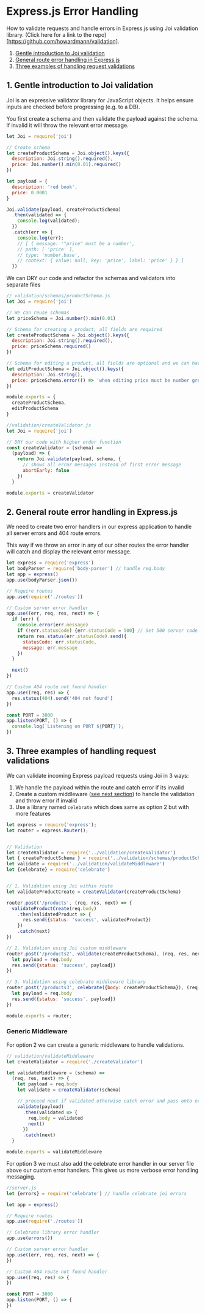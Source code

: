 # Express.js Error Handling

How to validate requests and handle errors in Express.js using Joi validation library. (Click here for a link to the repo)[https://github.com/howardmann/validation].

1. [Gentle introduction to Joi validation](#1.-Gentle-introduction-to-Joi-validation)
2. [General route error handling in Express.js](#2.-General-route-error-handling-in-Express.js)
3. [Three examples of handling request validations](#3.Three-examples-of-handling-request-validations)

## 1. Gentle introduction to Joi validation
Joi is an expressive validator library for JavaScript objects. It helps ensure inputs are checked before progressing (e.g. to a DB).

You first create a schema and then validate the payload against the schema. If invalid it will throw the relevant error message.
```javascript
let Joi = require('joi')

// Create schema
let createProductSchema = Joi.object().keys({
  description: Joi.string().required(),
  price: Joi.number().min(0.01).required()
})

let payload = {
  description: 'red book',
  price: 0.0001
}

Joi.validate(payload, createProductSchema)
  .then(validated => {
    console.log(validated);
  })
  .catch(err => {
    console.log(err);
    // [ { message: '"price" must be a number',
    // path: [ 'price' ],
    // type: 'number.base',
    // context: { value: null, key: 'price', label: 'price' } } ]
  })
```

We can DRY our code and refactor the schemas and validators into separate files
```javascript
// validation/schemas/productSchema.js
let Joi = require('joi')

// We can reuse schemas
let priceSchema = Joi.number().min(0.01)

// Schema for creating a product, all fields are required
let createProductSchema = Joi.object().keys({
  description: Joi.string().required(),
  price: priceSchema.required()
})

// Schema for editing a product, all fields are optional and we can have a custom error message
let editProductSchema = Joi.object().keys({
  description: Joi.string(),
  price: priceSchema.error(() => 'when editing price must be number greater than 0.01')
})

module.exports = { 
  createProductSchema, 
  editProductSchema
}
```

```javascript
//validation/createValidator.js
let Joi = require('joi')

// DRY our code with higher order function
const createValidator = (schema) => 
  (payload) => {
    return Joi.validate(payload, schema, {
      // shows all error messages instead of first error message
      abortEarly: false
    })
  }

module.exports = createValidator
```

## 2. General route error handling in Express.js
We need to create two error handlers in our express application to handle all server errors and 404 route errors.

This way if we throw an error in any of our other routes the error handler will catch and display the relevant error message.

```javascript
let express = require('express')
let bodyParser = require('body-parser') // handle req.body
let app = express()
app.use(bodyParser.json())

// Require routes
app.use(require('./routes'))

// Custom server error handler
app.use((err, req, res, next) => {
  if (err) {
    console.error(err.message)
    if (!err.statusCode) {err.statusCode = 500} // Set 500 server code error if statuscode not set
    return res.status(err.statusCode).send({
      statusCode: err.statusCode,
      message: err.message
    })
  }

  next()
})

// Custom 404 route not found handler
app.use((req, res) => {
  res.status(404).send('404 not found')
})

const PORT = 3000
app.listen(PORT, () => {
  console.log(`Listening on PORT ${PORT}`);
})
```

## 3. Three examples of handling request validations
We can validate incoming Express payload requests using Joi in 3 ways:
1. We handle the payload within the route and catch error if its invalid
2. Create a custom middleware ([see next section](###Generic-Middleware)) to handle the validation and throw error if invalid
3. Use a library named `celebrate` which does same as option 2 but with more features

```javascript
let express = require('express');
let router = express.Router();


// Validation
let createValidator = require('../validation/createValidator')
let { createProductSchema } = require('../validation/schemas/productSchema')
let validate = require('../validation/validateMiddleware')
let {celebrate} = require('celebrate')


// 1. Validation using Joi within route
let validateProductCreate = createValidator(createProductSchema)

router.post('/products', (req, res, next) => {
  validateProductCreate(req.body)
    .then(validatedProduct => {
      res.send({status: 'success', validatedProduct})
    })
    .catch(next)
})

// 2. Validation using Joi custom middleware
router.post('/products2', validate(createProductSchema), (req, res, next) => {
  let payload = req.body
  res.send({status: 'success', payload})
})

// 3. Validation using celebrate middleware library
router.post('/products3', celebrate({body: createProductSchema}), (req, res, next) => {
  let payload = req.body
  res.send({status: 'success', payload})
})

module.exports = router;
```
### Generic Middleware
For option 2 we can create a generic middleware to handle validations.
```javascript
// validation/validateMiddleware
let createValidator = require('./createValidator')

let validateMiddleware = (schema) =>
  (req, res, next) => {
    let payload = req.body
    let validate = createValidator(schema)

    // proceed next if validated otherwise catch error and pass onto express error handler
    validate(payload)
      .then(validated => {
        req.body = validated
        next()
      })
      .catch(next)
  }

module.exports = validateMiddleware
```

For option 3 we must also add the celebrate error handler in our server file above our custom error handlers. This gives us more verbose error handling messaging.
```javascript
//server.js
let {errors} = require('celebrate') // handle celebrate joi errors

let app = express()

// Require routes
app.use(require('./routes'))

// Celebrate library error handler
app.use(errors())

// Custom server error handler
app.use((err, req, res, next) => {
})

// Custom 404 route not found handler
app.use((req, res) => {
})

const PORT = 3000
app.listen(PORT, () => {
})
```